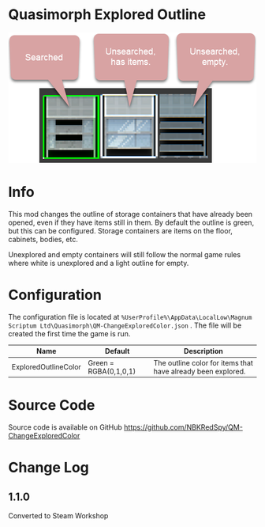 # Quasimorph Explored Outline

![three search states](media/cabinets-callouts.png)

# Info

This mod changes the outline of storage containers that have already been opened, even if they have items still in them.  By default the outline is green, but this can be configured.
Storage containers are items on the floor, cabinets, bodies, etc.

Unexplored and empty containers will still follow the normal game rules where white is unexplored and a light outline for empty.


# Configuration
The configuration file is located at ```%UserProfile%\AppData\LocalLow\Magnum Scriptum Ltd\Quasimorph\QM-ChangeExploredColor.json``` .
The file will be created the first time the game is run.

|Name|Default|Description|
|--|--|--|
|ExploredOutlineColor|Green = RGBA(0,1,0,1)|The outline color for items that have already been explored.|


# Source Code
Source code is available on GitHub https://github.com/NBKRedSpy/QM-ChangeExploredColor

# Change Log

## 1.1.0
Converted to Steam Workshop

